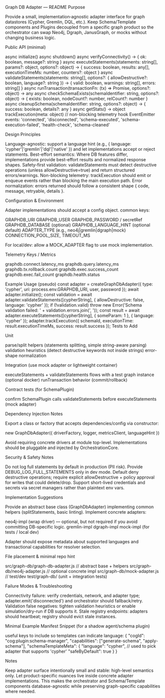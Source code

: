 Graph DB Adapter — README
Purpose

Provide a small, implementation‑agnostic adapter interface for graph datastores (Cypher, Gremlin, DQL, etc.).
Keep Schema/Template components and Plugins decoupled from a specific graph product so the orchestrator can swap Neo4j, Dgraph, JanusGraph, or mocks without changing business logic.

Public API (minimal)

async initialize()
async shutdown()
async verifyConnectivity() -> { ok: boolean, message?: string }
async executeStatements(statements: string[], params?: object, options?: object) -> {
success: boolean,
results: any[],
executionTimeMs: number,
counters?: object
}
async validateStatements(statements: string[], options?: { allowDestructive?: boolean, language?: string }) -> {
valid: boolean,
warnings: string[],
errors: string[]
}
async runTransaction(transactionFn: (tx) => Promise<any>, options?: object) -> any
async checkSchemaExists(schemaIdentifier: string, options?: object) -> { exists: boolean, nodeCount?: number, relCount?: number }
async cleanupSchema(schemaIdentifier: string, options?: object) -> { success: boolean, details?: any }
async getStats() -> object
trackExecution(meta: object)  // non-blocking telemetry hook
EventEmitter events: 'connected', 'disconnected', 'schema-executed', 'schema-execution-failed', 'health-check', 'schema-cleaned'

Design Principles

Language-agnostic: support a language hint (e.g., { language: 'cypher'|'gremlin'|'dql'|'native' }) and let implementations accept or reject statements.
Best-effort semantics: Where DB features differ, implementations provide best-effort results and normalized response shapes.
Safety-first validation: validateStatements must detect destructive operations (unless allowDestructive=true) and return structured errors/warnings.
Non-blocking telemetry: trackExecution should emit or enqueue events rather than blocking the main execution path.
Error normalization: errors returned should follow a consistent shape { code, message, retryable, details }.

Configuration & Environment

Adapter implementations should accept a config object. common keys:

GRAPHDB_URI
GRAPHDB_USER
GRAPHDB_PASSWORD / secretRef
GRAPHDB_DATABASE (optional)
GRAPHDB_LANGUAGE_HINT (optional default)
ADAPTER_TYPE (e.g., neo4j|gremlin|dgraph|mock)
CONNECTION_POOL_SIZE, TIMEOUT_MS


For local/dev: allow a MOCK_ADAPTER flag to use mock implementation.

Telemetry Keys / Metrics

graphdb.connect.latency_ms
graphdb.query.latency_ms
graphdb.tx.rollback.count
graphdb.exec.success_count
graphdb.exec.fail_count
graphdb.health.status

Example Usage (pseudo)
const adapter = createGraphDbAdapter({ type: 'cypher', uri: process.env.GRAPHDB_URI, user, password });
await adapter.initialize();
const validation = await adapter.validateStatements([cypherString], { allowDestructive: false, language: 'cypher' });
if (!validation.valid) throw new Error('Schema validation failed: ' + validation.errors.join(', '));
const result = await adapter.executeStatements([cypherString], { someParam: 1 }, { language: 'cypher' });
adapter.trackExecution({ schemaId, executionTime: result.executionTimeMs, success: result.success });
Tests to Add

Unit

parse/split helpers (statements splitting, simple string-aware parsing)
validation heuristics (detect destructive keywords not inside strings)
error-shape normalization


Integration (use mock adapter or lightweight container)

executeStatements + validateStatements flows with a test graph instance (optional docker)
runTransaction behavior (commit/rollback)


Contract tests (for SchemaPlugin)

confirm SchemaPlugin calls validateStatements before executeStatements (mock adapter)



Dependency Injection Notes

Export a class or factory that accepts dependencies/config via constructor:

new GraphDbAdapter({ driverFactory, logger, metricsClient, languageHint })


Avoid requiring concrete drivers at module top-level. Implementations should be pluggable and injected by OrchestrationCore.

Security & Safety Notes

Do not log full statements by default in production (PII risk). Provide DEBUG_LOG_FULL_STATEMENTS only in dev mode.
Default deny destructive operations; require explicit allowDestructive + policy approval for writes that could delete/drop.
Support short-lived credentials and secrets via secret managers rather than plaintext env vars.

Implementation Suggestions

Provide an abstract base class (GraphDbAdapter) implementing common helpers (splitStatements, basic linting).
Implement concrete adapters:

neo4j-impl (wrap driver) — optional, but not required if you avoid committing DB-specific logic.
gremlin-impl
dgraph-impl
mock-impl (for tests / local dev)


Adapter should expose metadata about supported languages and transactional capabilities for resolver selection.

File placement & minimal repo hint

src/graph-db/graph-db-adapter.js         // abstract base + helpers
src/graph-db/neo4j-adapter.js            // optional concrete impl
src/graph-db/mock-adapter.js             // test/dev
test/graph-db/ (unit + integration tests)

Failure Modes & Troubleshooting

Connectivity failure: verify credentials, network, and adapter type; adapter.emit('disconnected') and orchestrator should fallback/retry.
Validation false negatives: tighten validation heuristics or enable simulation/dry-run if DB supports it.
Stale registry endpoints: adapters should heartbeat; registry should evict stale instances.

Minimal Example Manifest Snippet (for a shadow agent/schema plugin)

useful keys to include so templates can indicate language:
{
"cogId": "cog:plugin:schema-manager",
"capabilities": ["generate-schema", "apply-schema"],
"schemaTemplateMeta": {
"language": "cypher",   // used to pick adapter that supports 'cypher'
"safeByDefault": true
}
}

Notes

Keep adapter surface intentionally small and stable: high-level semantics only. Let product-specific nuances live inside concrete adapter implementations.
This makes the orchestrator and Schema/Template components database-agnostic while preserving graph-specific capabilities where needed.